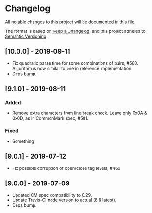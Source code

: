 # Changelog

All notable changes to this project will be documented in this file.

The format is based on [Keep a Changelog](https://keepachangelog.com/en/1.0.0/),
and this project adheres to [Semantic Versioning](https://semver.org/spec/v2.0.0.html).

## [10.0.0] - 2019-09-11

* Fix quadratic parse time for some combinations of pairs, #583. Algorithm is
  now similar to one in reference implementation.
* Deps bump.


## [9.1.0] - 2019-08-11

### Added

* Remove extra characters from line break check. Leave only 0x0A & 0x0D, as in
  CommonMark spec, #581.

### Fixed

* Something

## [9.0.1] - 2019-07-12

* Fix possible corruption of open/close tag levels, #466


## [9.0.0] - 2019-07-09

* Updated CM spec compatibility to 0.29.
* Update Travis-CI node version to actual (8 & latest).
* Deps bump.

##
